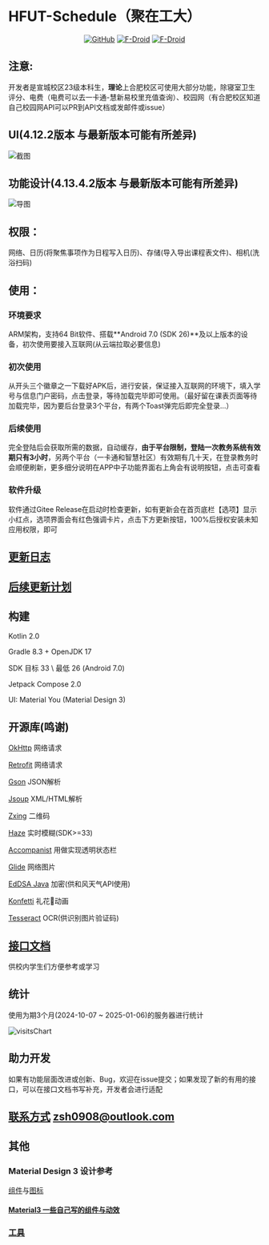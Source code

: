 # HFUT-Schedule（聚在工大）
<div align="center">

[![GitHub](https://img.shields.io/github/v/release/Chiu-xaH/HFUT-Schedule?logo=github&label=GitHub&style=for-the-badge)](https://github.com/Chiu-xaH/HFUT-Schedule/releases/latest)
[![F-Droid](https://img.shields.io/f-droid/v/com.hfut.schedule?logo=fdroid&style=for-the-badge)](https://f-droid.org/packages/com.hfut.schedule)
[![F-Droid](https://img.shields.io/github/v/release/Chiu-xaH/HFUT-Schedule?logo=gitee&label=Gitee&style=for-the-badge)](https://gitee.com/chiu-xah/HFUT-Schedule/releases/tag/Android)

</div>

## 注意:

开发者是宣城校区23级本科生，**理论**上合肥校区可使用大部分功能，除寝室卫生评分、电费（电费可以去一卡通-慧新易校里充值查询）、校园网（有合肥校区知道自己校园网API可以PR到API文档或发邮件或issue）

## UI(4.12.2版本 与最新版本可能有所差异)
![截图](/img/ui.jpg)

## 功能设计(4.13.4.2版本 与最新版本可能有所差异)
![导图](/img/mindMaster.png)

## 权限：
网络、日历(将聚焦事项作为日程写入日历)、存储(导入导出课程表文件)、相机(洗浴扫码)

## 使用：

### 环境要求
ARM架构，支持64 Bit软件、搭载**Android 7.0 (SDK 26)**及以上版本的设备，初次使用要接入互联网(从云端拉取必要信息)

### 初次使用
从开头三个徽章之一下载好APK后，进行安装，保证接入互联网的环境下，填入学号与信息门户密码，点击登录，等待加载完毕即可使用。（最好留在课表页面等待加载完毕，因为要后台登录3个平台，有两个Toast弹完后即完全登录...）

### 后续使用
完全登陆后会获取所需的数据，自动缓存，**由于平台限制，登陆一次教务系统有效期只有3小时**，另两个平台（一卡通和智慧社区）有效期有几十天，在登录教务时会顺便刷新，更多细分说明在APP中子功能界面右上角会有说明按钮，点击可查看

### 软件升级

软件通过Gitee Release在启动时检查更新，如有更新会在首页底栏【选项】显示小红点，选项界面会有红色强调卡片，点击下方更新按钮，100%后授权安装未知应用权限，即可 

## [更新日志](markdown/UPDATE.md)

## [后续更新计划](markdown/PLAN.md)

## 构建
Kotlin 2.0

Gradle 8.3 + OpenJDK 17

SDK 目标 33 \ 最低 26 (Android 7.0)

Jetpack Compose 2.0

UI: Material You (Material Design 3)

## 开源库(鸣谢)
[OkHttp](https://github.com/square/okhttp) 网络请求

[Retrofit](https://github.com/square/retrofit) 网络请求

[Gson](https://github.com/google/gson) JSON解析

[Jsoup](https://github.com/jhy/jsoup) XML/HTML解析

[Zxing](https://github.com/zxing/zxing) 二维码

[Haze](https://github.com/chrisbanes/haze) 实时模糊(SDK>=33)

[Accompanist](https://github.com/google/accompanist) 用做实现透明状态栏

[//]: # ([Monet]&#40;https://github.com/Kyant0/Monet&#41; 莫奈取色&#40;供SDK<32不支持MY取色平替&#41;)

[//]: # ([Dagger]&#40;https://github.com/google/dagger&#41; Hilt注入,辅助莫奈取色功能)

[Glide](https://github.com/bumptech/glide) 网络图片

[EdDSA Java](https://github.com/str4d/ed25519-java) 加密(供和风天气API使用)

[Konfetti](https://github.com/DanielMartinus/Konfetti) 礼花🎉动画

[Tesseract](https://github.com/tesseract-ocr/tessdata) OCR(供识别图片验证码)

## [接口文档](markdown/API.md)
供校内学生们方便参考或学习

## 统计
使用为期3个月(2024-10-07 ~ 2025-01-06)的服务器进行统计

![visitsChart](/img/visitsChart.png)

## 助力开发
如果有功能层面改进或创新、Bug，欢迎在issue提交；如果发现了新的有用的接口，可以在接口文档书写补充，开发者会进行适配

## [联系方式](zsh0908@outlook.com) zsh0908@outlook.com

## 其他

### Material Design 3 设计参考 
[组件](https://m3.material.io/)与[图标](https://fonts.google.com/icons)

#### [Material3 一些自己写的组件与动效](/material3)

### [工具](/tools)






